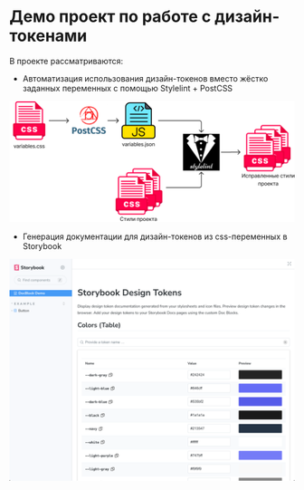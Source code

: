 # Демо проект по работе с дизайн-токенами

В проекте рассматриваются:
- Автоматизация использования дизайн-токенов вместо жёстко заданных переменных с помощью Stylelint + PostCSS

![Design tokens automation](assets/design-tokens-automation.png)

- Генерация документации для дизайн-токенов из css-переменных в Storybook
  
![Design tokens documentation](assets/design-tokens-documentation.png)
